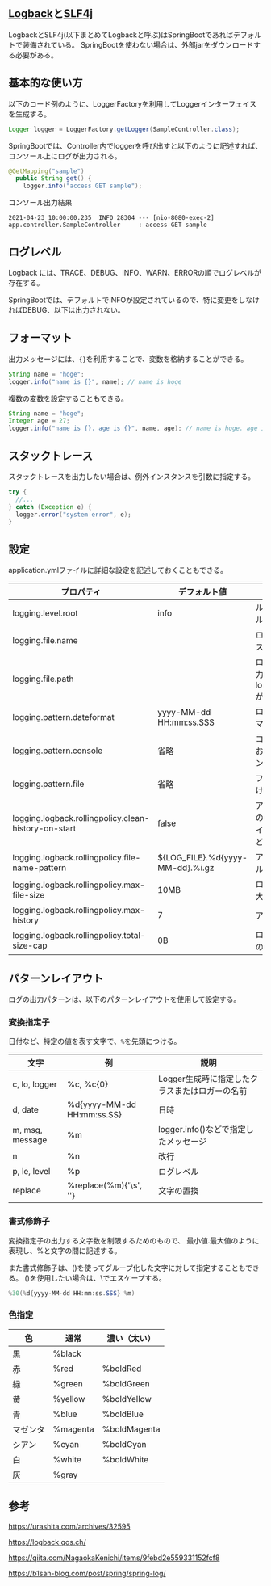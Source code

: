 ## [Logback](#)と[SLF4j](https://www.slf4j.org/download.html)

LogbackとSLF4j(以下まとめてLogbackと呼ぶ)はSpringBootであればデフォルトで装備されている。
SpringBootを使わない場合は、外部jarをダウンロードする必要がある。

## 基本的な使い方

以下のコード例のように、LoggerFactoryを利用してLoggerインターフェイスを生成する。

```Java
Logger logger = LoggerFactory.getLogger(SampleController.class);
```

SpringBootでは、Controller内でloggerを呼び出すと以下のように記述すれば、コンソール上にログが出力される。

```Java
@GetMapping("sample")
  public String get() {
    logger.info("access GET sample");
```

コンソール出力結果

```console
2021-04-23 10:00:00.235  INFO 28304 --- [nio-8080-exec-2] app.controller.SampleController     : access GET sample
```

## ログレベル

Logback には、TRACE、DEBUG、INFO、WARN、ERRORの順でログレベルが存在する。

SpringBootでは、デフォルトでINFOが設定されているので、特に変更をしなければDEBUG、以下は出力されない。

## フォーマット

出力メッセージには、`{}`を利用することで、変数を格納することができる。

```Java
String name = "hoge";
logger.info("name is {}", name); // name is hoge
```

複数の変数を設定することもできる。

```Java
String name = "hoge";
Integer age = 27; 
logger.info("name is {}. age is {}", name, age); // name is hoge. age is 27
```

## スタックトレース

スタックトレースを出力したい場合は、例外インスタンスを引数に指定する。

```Java
try {
  //...
} catch (Exception e) {
  logger.error("system error", e);
}
```

## 設定

application.ymlファイルに詳細な設定を記述しておくこともできる。

プロパティ|デフォルト値|説明
--|--|--
logging.level.root|info|ルートのログレベル
logging.file.name|	|ログファイルのパス
logging.file.path|	|ログファイルの出力先フォルダパス logging.file.nameが優先される
logging.pattern.dateformat|yyyy-MM-dd HH:mm:ss.SSS|ログの日付フォーマット
logging.pattern.console|省略|コンソール出力における出力パターン
logging.pattern.file|省略|ファイル出力における出力パターン
logging.logback.rollingpolicy.clean-history-on-start|false|アプリケーションの起動時にアーカイブを削除するかどうか
logging.logback.rollingpolicy.file-name-pattern|${LOG_FILE}.%d{yyyy-MM-dd}.%i.gz|アーカイブファイル名のパターン
logging.logback.rollingpolicy.max-file-size|10MB|ログファイルの最大サイズ
logging.logback.rollingpolicy.max-history|7|アーカイブ日数
logging.logback.rollingpolicy.total-size-cap|0B|ログバックアップの合計サイズ

## パターンレイアウト

ログの出力パターンは、以下のパターンレイアウトを使用して設定する。

### 変換指定子

日付など、特定の値を表す文字で、`%`を先頭につける。

文字|例|説明
--|--|--
c, lo, logger	| %c, %c{0}	| Logger生成時に指定したクラスまたはロガーの名前
d, date	| %d{yyyy-MM-dd HH:mm:ss.SS} | 日時
m, msg, message	| %m |	logger.info()などで指定したメッセージ
n | %n | 改行
p, le, level | %p | ログレベル
replace	| %replace(%m){'\s', ''} | 文字の置換

### 書式修飾子

変換指定子の出力する文字数を制限するためのもので、 最小値.最大値のように表現し、%と文字の間に記述する。

また書式修飾子は、()を使ってグループ化した文字に対して指定することもできる。 ()を使用したい場合は、\でエスケープする。

```Java
%30(%d{yyyy-MM-dd HH:mm:ss.SSS} %m)
```

### 色指定

色|通常|濃い（太い）
--|--|--
黒|%black|
赤|%red|%boldRed
緑|%green|%boldGreen
黄|%yellow|%boldYellow
青|%blue|%boldBlue
マゼンタ|%magenta|%boldMagenta
シアン|%cyan|%boldCyan
白|%white|%boldWhite
灰|%gray|


## 参考

https://urashita.com/archives/32595

https://logback.qos.ch/

https://qiita.com/NagaokaKenichi/items/9febd2e559331152fcf8

https://b1san-blog.com/post/spring/spring-log/
